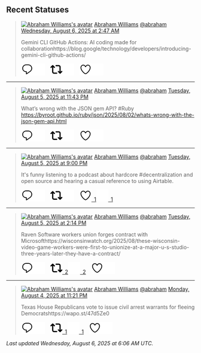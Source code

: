 ## Recent Statuses

> <a href="https://indieweb.social/@abraham"><img alt="Abraham Williams's avatar" src="https://cdn.masto.host/indiewebsocial/accounts/avatars/109/292/540/382/343/163/original/d00f2e03ce9c85b1.jpg" height="24" width="24" ></a> [Abraham Williams](https://indieweb.social/@abraham) [@abraham](https://indieweb.social/@abraham) [Wednesday, August 6, 2025 at 2:47 AM](https://indieweb.social/@abraham/114979535031272394)
>
> Gemini CLI GitHub Actions: AI coding made for collaborationhttps://blog.google/technology/developers/introducing-gemini-cli-github-actions/
>
> [![Reply](./images/reply_light.svg#gh-light-mode-only "Reply")](https://indieweb.social/@abraham/114979535031272394#gh-light-mode-only)[![Reply](./images/reply.svg#gh-dark-mode-only "Reply")](https://indieweb.social/@abraham/114979535031272394#gh-dark-mode-only)&emsp;[![Boost](./images/retweet_light.svg#gh-light-mode-only "Boost")](https://indieweb.social/@abraham/114979535031272394#gh-light-mode-only)[![Boost](./images/retweet.svg#gh-dark-mode-only "Boost")](https://indieweb.social/@abraham/114979535031272394#gh-dark-mode-only)&emsp;[![Favorite](./images/like_light.svg#gh-light-mode-only "Favorite")](https://indieweb.social/@abraham/114979535031272394#gh-light-mode-only)[![Favorite](./images/like.svg#gh-dark-mode-only "Favorite")](https://indieweb.social/@abraham/114979535031272394#gh-dark-mode-only)


---

> <a href="https://indieweb.social/@abraham"><img alt="Abraham Williams's avatar" src="https://cdn.masto.host/indiewebsocial/accounts/avatars/109/292/540/382/343/163/original/d00f2e03ce9c85b1.jpg" height="24" width="24" ></a> [Abraham Williams](https://indieweb.social/@abraham) [@abraham](https://indieweb.social/@abraham) [Tuesday, August 5, 2025 at 11:43 PM](https://indieweb.social/@abraham/114978809310134184)
>
> What’s wrong with the JSON gem API? #Ruby https://byroot.github.io/ruby/json/2025/08/02/whats-wrong-with-the-json-gem-api.html
>
> [![Reply](./images/reply_light.svg#gh-light-mode-only "Reply")](https://indieweb.social/@abraham/114978809310134184#gh-light-mode-only)[![Reply](./images/reply.svg#gh-dark-mode-only "Reply")](https://indieweb.social/@abraham/114978809310134184#gh-dark-mode-only)&emsp;[![Boost](./images/retweet_light.svg#gh-light-mode-only "Boost")](https://indieweb.social/@abraham/114978809310134184#gh-light-mode-only)[![Boost](./images/retweet.svg#gh-dark-mode-only "Boost")](https://indieweb.social/@abraham/114978809310134184#gh-dark-mode-only)&emsp;[![Favorite](./images/like_light.svg#gh-light-mode-only "Favorite")](https://indieweb.social/@abraham/114978809310134184#gh-light-mode-only)[![Favorite](./images/like.svg#gh-dark-mode-only "Favorite")](https://indieweb.social/@abraham/114978809310134184#gh-dark-mode-only)


---

> <a href="https://indieweb.social/@abraham"><img alt="Abraham Williams's avatar" src="https://cdn.masto.host/indiewebsocial/accounts/avatars/109/292/540/382/343/163/original/d00f2e03ce9c85b1.jpg" height="24" width="24" ></a> [Abraham Williams](https://indieweb.social/@abraham) [@abraham](https://indieweb.social/@abraham) [Tuesday, August 5, 2025 at 9:00 PM](https://indieweb.social/@abraham/114978168066277144)
>
> It&#39;s funny listening to a podcast about hardcore #decentralization and open source and hearing a casual reference to using Airtable.
>
> [![Reply](./images/reply_light.svg#gh-light-mode-only "Reply")](https://indieweb.social/@abraham/114978168066277144#gh-light-mode-only)[![Reply](./images/reply.svg#gh-dark-mode-only "Reply")](https://indieweb.social/@abraham/114978168066277144#gh-dark-mode-only)&emsp;[![Boost](./images/retweet_light.svg#gh-light-mode-only "Boost")](https://indieweb.social/@abraham/114978168066277144#gh-light-mode-only)[![Boost](./images/retweet.svg#gh-dark-mode-only "Boost")](https://indieweb.social/@abraham/114978168066277144#gh-dark-mode-only)&emsp;[![Favorite](./images/like_light.svg#gh-light-mode-only "Favorite")&ensp;1](https://indieweb.social/@abraham/114978168066277144#gh-light-mode-only)[![Favorite](./images/like.svg#gh-dark-mode-only "Favorite")&ensp;1](https://indieweb.social/@abraham/114978168066277144#gh-dark-mode-only)


---

> <a href="https://indieweb.social/@abraham"><img alt="Abraham Williams's avatar" src="https://cdn.masto.host/indiewebsocial/accounts/avatars/109/292/540/382/343/163/original/d00f2e03ce9c85b1.jpg" height="24" width="24" ></a> [Abraham Williams](https://indieweb.social/@abraham) [@abraham](https://indieweb.social/@abraham) [Tuesday, August 5, 2025 at 2:14 PM](https://indieweb.social/@abraham/114976574506221566)
>
> Raven Software workers union forges contract with Microsofthttps://wisconsinwatch.org/2025/08/these-wisconsin-video-game-workers-were-first-to-unionize-at-a-major-u-s-studio-three-years-later-they-have-a-contract/
>
> [![Reply](./images/reply_light.svg#gh-light-mode-only "Reply")](https://indieweb.social/@abraham/114976574506221566#gh-light-mode-only)[![Reply](./images/reply.svg#gh-dark-mode-only "Reply")](https://indieweb.social/@abraham/114976574506221566#gh-dark-mode-only)&emsp;[![Boost](./images/retweet_light.svg#gh-light-mode-only "Boost")&ensp;2](https://indieweb.social/@abraham/114976574506221566#gh-light-mode-only)[![Boost](./images/retweet.svg#gh-dark-mode-only "Boost")&ensp;2](https://indieweb.social/@abraham/114976574506221566#gh-dark-mode-only)&emsp;[![Favorite](./images/like_light.svg#gh-light-mode-only "Favorite")](https://indieweb.social/@abraham/114976574506221566#gh-light-mode-only)[![Favorite](./images/like.svg#gh-dark-mode-only "Favorite")](https://indieweb.social/@abraham/114976574506221566#gh-dark-mode-only)


---

> <a href="https://indieweb.social/@abraham"><img alt="Abraham Williams's avatar" src="https://cdn.masto.host/indiewebsocial/accounts/avatars/109/292/540/382/343/163/original/d00f2e03ce9c85b1.jpg" height="24" width="24" ></a> [Abraham Williams](https://indieweb.social/@abraham) [@abraham](https://indieweb.social/@abraham) [Monday, August 4, 2025 at 11:21 PM](https://indieweb.social/@abraham/114973059632944131)
>
> Texas House Republicans vote to issue civil arrest warrants for fleeing Democratshttps://wapo.st/47d5Ze0
>
> [![Reply](./images/reply_light.svg#gh-light-mode-only "Reply")](https://indieweb.social/@abraham/114973059632944131#gh-light-mode-only)[![Reply](./images/reply.svg#gh-dark-mode-only "Reply")](https://indieweb.social/@abraham/114973059632944131#gh-dark-mode-only)&emsp;[![Boost](./images/retweet_light.svg#gh-light-mode-only "Boost")&ensp;1](https://indieweb.social/@abraham/114973059632944131#gh-light-mode-only)[![Boost](./images/retweet.svg#gh-dark-mode-only "Boost")&ensp;1](https://indieweb.social/@abraham/114973059632944131#gh-dark-mode-only)&emsp;[![Favorite](./images/like_light.svg#gh-light-mode-only "Favorite")](https://indieweb.social/@abraham/114973059632944131#gh-light-mode-only)[![Favorite](./images/like.svg#gh-dark-mode-only "Favorite")](https://indieweb.social/@abraham/114973059632944131#gh-dark-mode-only)


_Last updated Wednesday, August 6, 2025 at 6:06 AM UTC._
